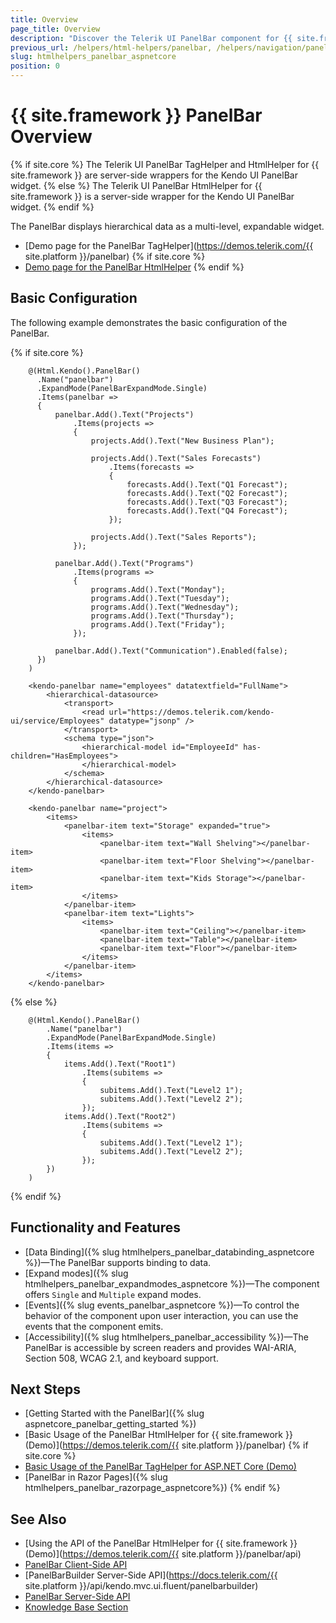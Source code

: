 ```yaml
---
title: Overview
page_title: Overview
description: "Discover the Telerik UI PanelBar component for {{ site.framework }} and its built-in features like data binding, accssibility, and support for various expand modes."
previous_url: /helpers/html-helpers/panelbar, /helpers/navigation/panelbar/overview
slug: htmlhelpers_panelbar_aspnetcore
position: 0
---
```


# {{ site.framework }} PanelBar Overview

{% if site.core %}
The Telerik UI PanelBar TagHelper and HtmlHelper for {{ site.framework }} are server-side wrappers for the Kendo UI PanelBar widget.
{% else %}
The Telerik UI PanelBar HtmlHelper for {{ site.framework }} is a server-side wrapper for the Kendo UI PanelBar widget.
{% endif %}

The PanelBar displays hierarchical data as a multi-level, expandable widget.

* [Demo page for the PanelBar TagHelper](https://demos.telerik.com/{{ site.platform }}/panelbar)
{% if site.core %}
* [Demo page for the PanelBar HtmlHelper](https://demos.telerik.com/aspnet-core/panelbar/tag-helper)
{% endif %}

## Basic Configuration

The following example demonstrates the basic configuration of the PanelBar.

{% if site.core %}
```HtmlHelper
    @(Html.Kendo().PanelBar()
      .Name("panelbar")
      .ExpandMode(PanelBarExpandMode.Single)
      .Items(panelbar =>
      {
          panelbar.Add().Text("Projects")
              .Items(projects =>
              {
                  projects.Add().Text("New Business Plan");

                  projects.Add().Text("Sales Forecasts")
                      .Items(forecasts =>
                      {
                          forecasts.Add().Text("Q1 Forecast");
                          forecasts.Add().Text("Q2 Forecast");
                          forecasts.Add().Text("Q3 Forecast");
                          forecasts.Add().Text("Q4 Forecast");
                      });

                  projects.Add().Text("Sales Reports");
              });

          panelbar.Add().Text("Programs")
              .Items(programs =>
              {
                  programs.Add().Text("Monday");
                  programs.Add().Text("Tuesday");
                  programs.Add().Text("Wednesday");
                  programs.Add().Text("Thursday");
                  programs.Add().Text("Friday");
              });

          panelbar.Add().Text("Communication").Enabled(false);
      })
    )
```
```TagHelper
    <kendo-panelbar name="employees" datatextfield="FullName">
        <hierarchical-datasource>
            <transport>
                <read url="https://demos.telerik.com/kendo-ui/service/Employees" datatype="jsonp" />
            </transport>
            <schema type="json">
                <hierarchical-model id="EmployeeId" has-children="HasEmployees">
                </hierarchical-model>
            </schema>
        </hierarchical-datasource>
    </kendo-panelbar>
```
```TagHelper-items
    <kendo-panelbar name="project">
        <items>
            <panelbar-item text="Storage" expanded="true">
                <items>
                    <panelbar-item text="Wall Shelving"></panelbar-item>
                    <panelbar-item text="Floor Shelving"></panelbar-item>
                    <panelbar-item text="Kids Storage"></panelbar-item>
                </items>
            </panelbar-item>
            <panelbar-item text="Lights">
                <items>
                    <panelbar-item text="Ceiling"></panelbar-item>
                    <panelbar-item text="Table"></panelbar-item>
                    <panelbar-item text="Floor"></panelbar-item>
                </items>
            </panelbar-item>
        </items>
    </kendo-panelbar>
```
{% else %}
```HtmlHelper
    @(Html.Kendo().PanelBar()
        .Name("panelbar")
        .ExpandMode(PanelBarExpandMode.Single)
        .Items(items =>
        {
            items.Add().Text("Root1")
                .Items(subitems =>
                {
                    subitems.Add().Text("Level2 1");
                    subitems.Add().Text("Level2 2");
                });
            items.Add().Text("Root2")
                .Items(subitems =>
                {
                    subitems.Add().Text("Level2 1");
                    subitems.Add().Text("Level2 2");
                });
        })
    )
```
{% endif %}

## Functionality and Features

* [Data Binding]({% slug htmlhelpers_panelbar_databinding_aspnetcore %})—The PanelBar supports binding to data. 
* [Expand modes]({% slug htmlhelpers_panelbar_expandmodes_aspnetcore %})—The component offers `Single` and `Multiple` expand modes. 
* [Events]({% slug events_panelbar_aspnetcore %})—To control the behavior of the component upon user interaction, you can use the events that the component emits.
* [Accessibility]({% slug htmlhelpers_panelbar_accessibility %})—The PanelBar is accessible by screen readers and provides WAI-ARIA, Section 508, WCAG 2.1, and keyboard support.


## Next Steps

* [Getting Started with the PanelBar]({% slug  aspnetcore_panelbar_getting_started %})
* [Basic Usage of the PanelBar HtmlHelper for {{ site.framework }} (Demo)](https://demos.telerik.com/{{ site.platform }}/panelbar)
{% if site.core %}
* [Basic Usage of the PanelBar TagHelper for ASP.NET Core (Demo)](https://demos.telerik.com/aspnet-core/panelbar/tag-helper)
* [PanelBar in Razor Pages]({% slug htmlhelpers_panelbar_razorpage_aspnetcore%})
{% endif %}

## See Also

* [Using the API of the PanelBar HtmlHelper for {{ site.framework }} (Demo)](https://demos.telerik.com/{{ site.platform }}/panelbar/api)
* [PanelBar Client-Side API](https://docs.telerik.com/kendo-ui/api/javascript/ui/panelbar)
* [PanelBarBuilder Server-Side API](https://docs.telerik.com/{{ site.platform }}/api/kendo.mvc.ui.fluent/panelbarbuilder)
* [PanelBar Server-Side API](/api/panelbar)
* [Knowledge Base Section](/knowledge-base)


